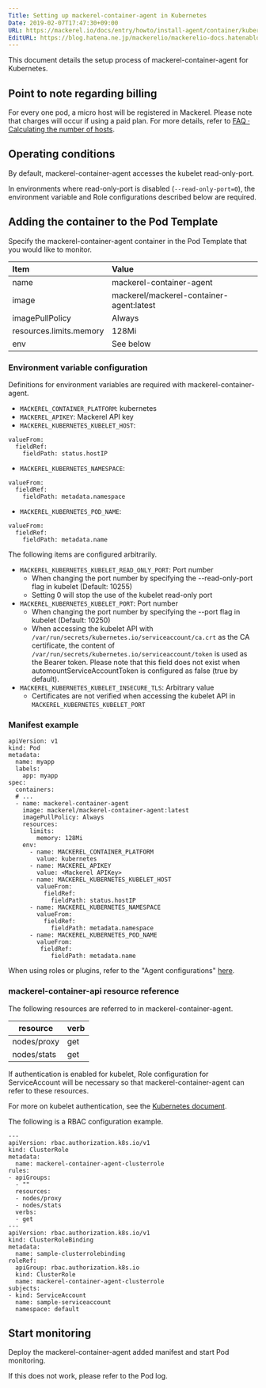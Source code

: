```yaml
---
Title: Setting up mackerel-container-agent in Kubernetes
Date: 2019-02-07T17:47:30+09:00
URL: https://mackerel.io/docs/entry/howto/install-agent/container/kubernetes
EditURL: https://blog.hatena.ne.jp/mackerelio/mackerelio-docs.hatenablog.mackerel.io/atom/entry/98012380860620872
---
```


This document details the setup process of mackerel-container-agent for Kubernetes.

## Point to note regarding billing

For every one pod, a micro host will be registered in Mackerel. Please note that charges will occur if using a paid plan. For more details, refer to [FAQ · Calculating the number of hosts](https://support.mackerel.io/hc/en-us/articles/360039702912).

## Operating conditions

By default, mackerel-container-agent accesses the kubelet read-only-port.

In environments where read-only-port is disabled (`--read-only-port=0`), the environment variable and Role configurations described below are required.

## Adding the container to the Pod Template

Specify the mackerel-container-agent container in the Pod Template that you would like to monitor.


| Item | Value |
| :-- | :-- |
| name | mackerel-container-agent |
| image |  mackerel/mackerel-container-agent:latest |
| imagePullPolicy| Always |
| resources.limits.memory | 128Mi |
| env | See below |

### Environment variable configuration

Definitions for environment variables are required with mackerel-container-agent.

- `MACKEREL_CONTAINER_PLATFORM`: kubernetes
- `MACKEREL_APIKEY`: Mackerel API key
- `MACKEREL_KUBERNETES_KUBELET_HOST`:
```
valueFrom:
  fieldRef:
    fieldPath: status.hostIP
```
- `MACKEREL_KUBERNETES_NAMESPACE`:
```
valueFrom:
  fieldRef:
    fieldPath: metadata.namespace
```
- `MACKEREL_KUBERNETES_POD_NAME`:
```
valueFrom:
  fieldRef:
    fieldPath: metadata.name
```

The following items are configured arbitrarily.

- `MACKEREL_KUBERNETES_KUBELET_READ_ONLY_PORT`: Port number
  - When changing the port number by specifying the --read-only-port flag in kubelet (Default: 10255)
  - Setting 0 will stop the use of the kubelet read-only port
- `MACKEREL_KUBERNETES_KUBELET_PORT`: Port number
  - When changing the port number by specifying the --port flag in kubelet (Default: 10250)
  - When accessing the kubelet API with `/var/run/secrets/kubernetes.io/serviceaccount/ca.crt` as the CA certificate, the content of `/var/run/secrets/kubernetes.io/serviceaccount/token` is used as the Bearer token. Please note that this field does not exist when automountServiceAccountToken is configured as false (true by default).
- `MACKEREL_KUBERNETES_KUBELET_INSECURE_TLS`: Arbitrary value
  - Certificates are not verified when accessing the kubelet API in `MACKEREL_KUBERNETES_KUBELET_PORT`

### Manifest example 

```
apiVersion: v1
kind: Pod
metadata:
  name: myapp
  labels:
    app: myapp
spec:
  containers:
  # ...
  - name: mackerel-container-agent
    image: mackerel/mackerel-container-agent:latest
    imagePullPolicy: Always
    resources:
      limits:
        memory: 128Mi
    env:
      - name: MACKEREL_CONTAINER_PLATFORM
        value: kubernetes
      - name: MACKEREL_APIKEY
        value: <Mackerel APIKey>
      - name: MACKEREL_KUBERNETES_KUBELET_HOST
        valueFrom:
          fieldRef:
            fieldPath: status.hostIP
      - name: MACKEREL_KUBERNETES_NAMESPACE
        valueFrom:
          fieldRef:
            fieldPath: metadata.namespace
      - name: MACKEREL_KUBERNETES_POD_NAME
        valueFrom:
         fieldRef:
            fieldPath: metadata.name
```

When using roles or plugins, refer to the "Agent configurations" [here](https://mackerel.io/docs/entry/howto/container-agent).

### mackerel-container-api resource reference

The following resources are referred to in mackerel-container-agent.

| resource    | verb |
| ----------- | ---- |
| nodes/proxy | get  |
| nodes/stats | get  |

If authentication is enabled for kubelet, Role configuration for ServiceAccount will be necessary so that mackerel-container-agent can refer to these resources.

For more on kubelet authentication, see the [Kubernetes document](https://kubernetes.io/docs/reference/command-line-tools-reference/kubelet-authentication-authorization/).

The following is a RBAC configuration example.

```
---
apiVersion: rbac.authorization.k8s.io/v1
kind: ClusterRole
metadata:
  name: mackerel-container-agent-clusterrole
rules:
- apiGroups:
  - ""
  resources:
  - nodes/proxy
  - nodes/stats
  verbs:
  - get
---
apiVersion: rbac.authorization.k8s.io/v1
kind: ClusterRoleBinding
metadata:
  name: sample-clusterrolebinding
roleRef:
  apiGroup: rbac.authorization.k8s.io
  kind: ClusterRole
  name: mackerel-container-agent-clusterrole
subjects:
- kind: ServiceAccount
  name: sample-serviceaccount
  namespace: default
```

## Start monitoring

Deploy the mackerel-container-agent added manifest and start Pod monitoring.

If this does not work, please refer to the Pod log.
